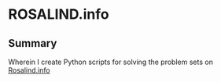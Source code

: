 # ROSALIND.info

## Summary

Wherein I create Python scripts for solving the problem sets on [Rosalind.info](http://rosalind.info/problems/list-view/)